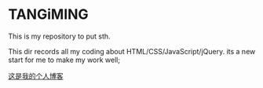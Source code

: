 # TANGiMING
This is my repository to put sth.

This dir records all my coding about HTML/CSS/JavaScript/jQuery.
          its a new start for me to make my work well;
          
[这是我的个人博客](https://imrz1015.github.io/TANGiMING/Blog/index.html)
